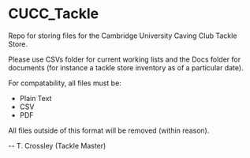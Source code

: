# CUCC_Tackle
Repo for storing files for the Cambridge University Caving Club Tackle Store.

Please use CSVs folder for current working lists and the Docs folder for documents (for instance 
a tackle store inventory as of a particular date).

For compatability, all files must be:
- Plain Text
- CSV
- PDF

All files outside of this format will be removed (within reason).

-- T. Crossley (Tackle Master)
